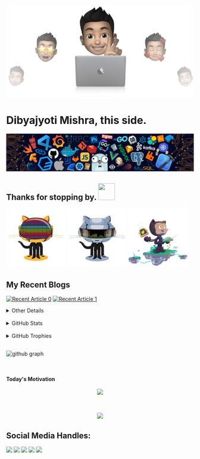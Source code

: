 <p align="center">
   <img src="./images/profile-cover.png" />
</p>
<h1>Dibyajyoti Mishra, this side.</h1>
<p align="center"><img src="https://raw.githubusercontent.com/KevinPatel04/KevinPatel04/master/header.png"></p>
<h2>Thanks for stopping by. <img src="http://clipart-library.com/img/1447868.gif" width="45px" height="45px" /></h2>

<p align="left">
<img src="./images/daftpunktocat-guy.gif" height="160px" width="160px"> 
<img src="./images/daftpunktocat-thomas.gif" height="160px" width="160px">
<img src="./images/NUX-Octodex.gif" height="160px" width="160px">
</p>

<h2>My Recent Blogs</h2>
   
 <a target="_blank" href="https://github-readme-medium-recent-article.vercel.app/medium/@dibyajyotimishra/0"><img src="https://github-readme-medium-recent-article.vercel.app/medium/@dibyajyotimishra/0" alt="Recent Article 0"></a>
 <a target="_blank" href="https://github-readme-medium-recent-article.vercel.app/medium/@dibyajyotimishra/1"><img src="https://github-readme-medium-recent-article.vercel.app/medium/@dibyajyotimishra/1" alt="Recent Article 1"></a> <br>

<details><summary>Other Details</summary>
<br />
<p align="left">
<img src="https://img.shields.io/badge/Role-Full%20Stack%20Developer-orange?style=?style=flat-square" alt="role" />
 <img src="https://img.shields.io/badge/Most%20Used%20Library-React%2C%20React%20Native-5A20CB?style=?style=flat-square" alt="misc" />
 <img src="https://img.shields.io/badge/Learning-Spring%20Boot-white?style=?style=flat-square" alt="currently learning" />
 <a href="https://github.com/DibyajyotiMishra"><img src="https://img.shields.io/badge/Status-Creating%20something%20exciting-%2303C6C7" /></a>
</p>
</details>

<br />

<details><summary>GitHub Stats</summary>
<br />
<p align="left">
<img width="48%" src="https://github-readme-stats.vercel.app/api?username=DibyajyotiMishra&show_icons=true&theme=tokyonight&count_private=true&include_all_commits=true" /> 
  <img width="48%" src="https://github-readme-streak-stats.herokuapp.com/?user=DibyajyotiMishra&theme=tokyonight" />

  <!--START_SECTION:waka-->
```text
No Activity tracked this Week
```
<!--END_SECTION:waka-->

</p>
</details>

<br />

<details><summary>GitHub Trophies</summary>
<br />
<p align="left">
<img width=900 src="https://github-profile-trophy.vercel.app/?username=DibyajyotiMishra&column=7&theme=gruvbox&no-frame=true"/>
</p>
</details>

<br />

![github graph](https://activity-graph.herokuapp.com/graph?username=DibyajyotiMishra&line=207398&bg_color=1d2433&area_color=0E1117&hide_border=true&color=5DA3FA&point=5DA3FA&radius=5)

<br />

<h4>Today's Motivation</h4>
<p align="center">
   <img src="https://github-readme-quotes.herokuapp.com/quote?theme=tokyonight&layout=default&font=Redressed&quoteCategory=motivational" />
</p>

<br />

<p align="center">
   <img src="https://readme-typing-svg.herokuapp.com/?lines=Have+A+Great+Day!!!&center=true&color=5A20CB" />
</p>

## Social Media Handles:

<div>
 <a href="https://twitter.com/dibyajyotim_" ><img src="https://img.shields.io/twitter/follow/dibyajyotim_?style=social" /></a>
 <a href="https://dibyajyoti.hashnode.dev/" ><img src="https://img.shields.io/badge/Hashnode-2962FF?style=flat&logo=hashnode&logoColor=white" /></a>
 <a href="mailto:dibyajyotimishra14@gmail.com" ><img src="https://img.shields.io/badge/Gmail-D14836?style=flat&logo=gmail&logoColor=white" /></a>
 <a href="https://www.linkedin.com/in/dibyajyotim/" ><img src="https://img.shields.io/badge/LinkedIn-0077B5?style=flat&logo=linkedin&logoColor=white" /></a>
 <a href="https://github.com/DibyajyotiMishra"><img src="https://img.shields.io/badge/Status-Creating%20something%20exciting-%2303C6C7" /></a>
</div>

